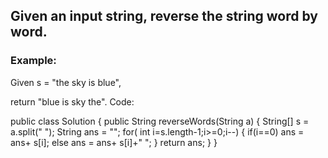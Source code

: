 ## Given an input string, reverse the string word by word.

### Example:

Given s = "the sky is blue",

return "blue is sky the".
Code:

public class Solution {
    public String reverseWords(String a) {
        String[] s = a.split(" ");
        String ans = "";
        for( int i=s.length-1;i>=0;i--)
        {
            if(i==0)
            ans = ans+ s[i]; 
            else
            ans = ans+ s[i]+" "; 
        }
        return ans;
    }
}
